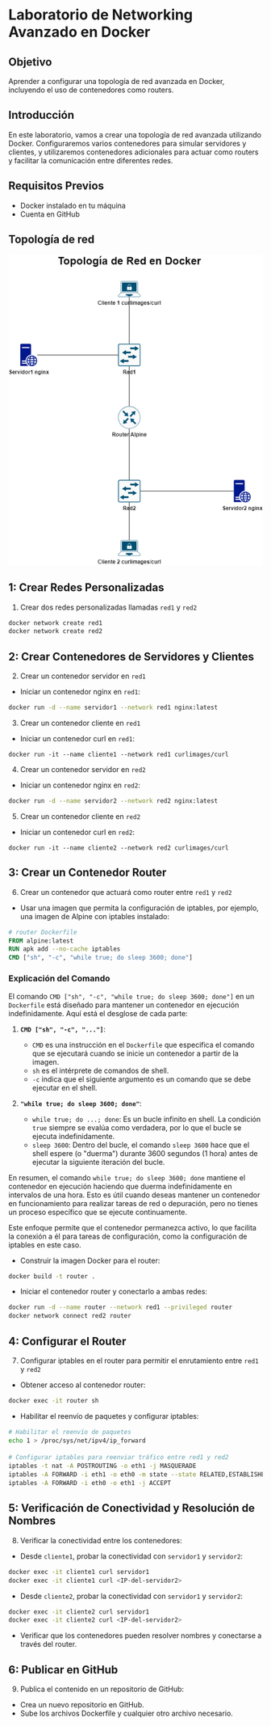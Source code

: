 # Laboratorio de Networking Avanzado en Docker

## Objetivo
Aprender a configurar una topología de red avanzada en Docker, incluyendo el uso de contenedores como routers.

## Introducción
En este laboratorio, vamos a crear una topología de red avanzada utilizando Docker. Configuraremos varios contenedores para simular servidores y clientes, y utilizaremos contenedores adicionales para actuar como routers y facilitar la comunicación entre diferentes redes.

## Requisitos Previos
- Docker instalado en tu máquina
- Cuenta en GitHub

## Topología de red
![topologia de red](imgs//TopologiadeRedenDocker.drawio.png)

## 1: Crear Redes Personalizadas
1. Crear dos redes personalizadas llamadas `red1` y `red2`
```bash
docker network create red1
docker network create red2
```

## 2:  Crear Contenedores de Servidores y Clientes
2. Crear un contenedor servidor en `red1`
- Iniciar un contenedor nginx en `red1`:
```bash
docker run -d --name servidor1 --network red1 nginx:latest
```
3. Crear un contenedor cliente en `red1`
- Iniciar un contenedor curl en `red1`:
```
docker run -it --name cliente1 --network red1 curlimages/curl
```
4. Crear un contenedor servidor en `red2`
- Iniciar un contenedor nginx en `red2`:
 ```bash
docker run -d --name servidor2 --network red2 nginx:latest
```
5. Crear un contenedor cliente en `red2`
- Iniciar un contenedor curl en `red2`:
```
docker run -it --name cliente2 --network red2 curlimages/curl
```
## 3: Crear un Contenedor Router
6. Crear un contenedor que actuará como router entre  `red1` y `red2`
- Usar una imagen que permita la configuración de iptables, por ejemplo, una imagen de Alpine con iptables instalado:
```Dockerfile
# router Dockerfile
FROM alpine:latest
RUN apk add --no-cache iptables
CMD ["sh", "-c", "while true; do sleep 3600; done"]
```
### Explicación del Comando

El comando `CMD ["sh", "-c", "while true; do sleep 3600; done"]` en un `Dockerfile` está diseñado para mantener un contenedor en ejecución indefinidamente. Aquí está el desglose de cada parte:

1. **`CMD ["sh", "-c", "..."]`**:
    - `CMD` es una instrucción en el `Dockerfile` que especifica el comando que se ejecutará cuando se inicie un contenedor a partir de la imagen.
    - `sh` es el intérprete de comandos de shell.
    - `-c` indica que el siguiente argumento es un comando que se debe ejecutar en el shell.

2. **`"while true; do sleep 3600; done"`**:
    - `while true; do ...; done`: Es un bucle infinito en shell. La condición `true` siempre se evalúa como verdadera, por lo que el bucle se ejecuta indefinidamente.
    - `sleep 3600`: Dentro del bucle, el comando `sleep 3600` hace que el shell espere (o "duerma") durante 3600 segundos (1 hora) antes de ejecutar la siguiente iteración del bucle.

En resumen, el comando `while true; do sleep 3600; done` mantiene el contenedor en ejecución haciendo que duerma indefinidamente en intervalos de una hora. Esto es útil cuando deseas mantener un contenedor en funcionamiento para realizar tareas de red o depuración, pero no tienes un proceso específico que se ejecute continuamente.

Este enfoque permite que el contenedor permanezca activo, lo que facilita la conexión a él para tareas de configuración, como la configuración de iptables en este caso.

- Construir la imagen Docker para el router:
```bash
docker build -t router .
```
- Iniciar el contenedor router y conectarlo a ambas redes:
```bash
docker run -d --name router --network red1 --privileged router
docker network connect red2 router
```

## 4: Configurar el Router
7. Configurar iptables en el router para permitir el enrutamiento entre  `red1` y `red2`
- Obtener acceso al contenedor router:
```bash
docker exec -it router sh
```
- Habilitar el reenvío de paquetes y configurar iptables:
```sh
# Habilitar el reenvío de paquetes
echo 1 > /proc/sys/net/ipv4/ip_forward

# Configurar iptables para reenviar tráfico entre red1 y red2
iptables -t nat -A POSTROUTING -o eth1 -j MASQUERADE
iptables -A FORWARD -i eth1 -o eth0 -m state --state RELATED,ESTABLISHED -j ACCEPT
iptables -A FORWARD -i eth0 -o eth1 -j ACCEPT
```
##  5: Verificación de Conectividad y Resolución de Nombres
8. Verificar la conectividad entre los contenedores:
- Desde `cliente1`, probar la conectividad con `servidor1` y `servidor2`:
```bash
docker exec -it cliente1 curl servidor1
docker exec -it cliente1 curl <IP-del-servidor2>
```
- Desde `cliente2`, probar la conectividad con `servidor1` y `servidor2`:
```bash
docker exec -it cliente2 curl servidor1
docker exec -it cliente2 curl <IP-del-servidor2>
```
- Verificar que los contenedores pueden resolver nombres y conectarse a través del router.
##  6: Publicar en GitHub
9. Publica el contenido en un repositorio de GitHub:
- Crea un nuevo repositorio en GitHub.
- Sube los archivos Dockerfile y cualquier otro archivo necesario.

